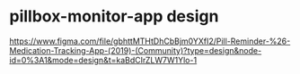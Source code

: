 # pillbox-monitor-app design
https://www.figma.com/file/gbhttMTHtDhCbBjm0YXfI2/Pill-Reminder-%26-Medication-Tracking-App-(2019)-(Community)?type=design&node-id=0%3A1&mode=design&t=kaBdCIrZLW7W1Ylo-1 
